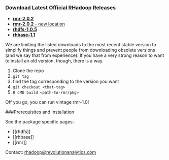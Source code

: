 ### Download Latest Official RHadoop Releases

* [__rmr-2.0.2__](https://github.com/downloads/RevolutionAnalytics/RHadoop/rmr2_2.0.2.tar.gz)
* [__rmr-2.0.2__ - new location](https://github.com/RevolutionAnalytics/rmr2/blob/master/build/rmr2_2.0.2.tar.gz?raw=true)
* [__rhdfs-1.0.5__](https://github.com/downloads/RevolutionAnalytics/RHadoop/rhdfs_1.0.5.tar.gz)
* [__rhbase-1.1__](https://github.com/downloads/RevolutionAnalytics/RHadoop/rhbase_1.1.tar.gz)



We are limiting the listed downloads to the most recent stable version to simplify things and prevent people from downloading obsolete versions (and we say that from experience). If you have a very strong reason to want to install an old version, though, there is a way. 

1. Clone the repo
2. `git tag`
3. find the tag corresponding to the version you want
4. `git checkout <that-tag>`
5. `R CMD build <path-to-rmr/pkg>`

Off you go, you can run vintage rmr-1.0!


###Prerequisites and Installation

See the package specific pages:

* [[rhdfs]]
* [[rhbase]]
* [[rmr]]

Contact: rhadoop@revolutionanalytics.com
